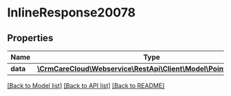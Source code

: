 # InlineResponse20078

## Properties
Name | Type | Description | Notes
------------ | ------------- | ------------- | -------------
**data** | [**\CrmCareCloud\Webservice\RestApi\Client\Model\PointReservation**](PointReservation.md) |  | [optional] 

[[Back to Model list]](../../README.md#documentation-for-models) [[Back to API list]](../../README.md#documentation-for-api-endpoints) [[Back to README]](../../README.md)

